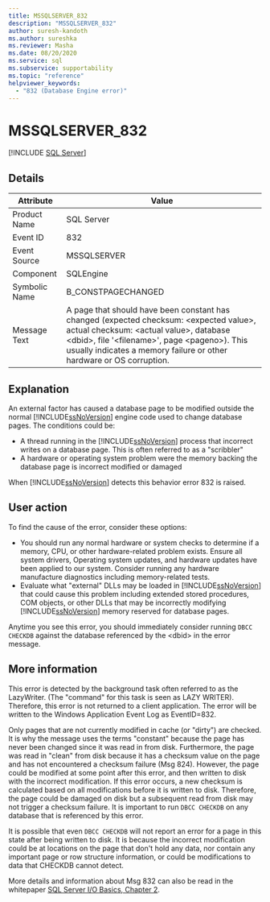 ```yaml
---
title: MSSQLSERVER_832
description: "MSSQLSERVER_832"
author: suresh-kandoth
ms.author: sureshka
ms.reviewer: Masha
ms.date: 08/20/2020
ms.service: sql
ms.subservice: supportability
ms.topic: "reference"
helpviewer_keywords:
  - "832 (Database Engine error)"
---
```

# MSSQLSERVER_832
 [!INCLUDE [SQL Server](../../includes/applies-to-version/sqlserver.md)]

## Details

|Attribute|Value|
|---|---|
|Product Name|SQL Server|
|Event ID|832|
|Event Source|MSSQLSERVER|
|Component|SQLEngine|
|Symbolic Name|B_CONSTPAGECHANGED|
|Message Text|A page that should have been constant has changed (expected checksum: \<expected value>, actual checksum: \<actual value>, database \<dbid>, file \'\<filename\>', page \<pageno>). This usually indicates a memory failure or other hardware or OS corruption.|

## Explanation

An external factor has caused a database page to be modified outside the normal [!INCLUDE[ssNoVersion](../../includes/ssnoversion-md.md)] engine code used to change database pages.  The conditions could be:  

- A thread running in the [!INCLUDE[ssNoVersion](../../includes/ssnoversion-md.md)] process that incorrect writes on a database page. This is often referred to as a "scribbler"
- A hardware or operating system problem were the memory backing the database page is incorrect modified or damaged  

When [!INCLUDE[ssNoVersion](../../includes/ssnoversion-md.md)] detects this behavior error 832 is raised.

## User action

To find the cause of the error, consider these options:

- You should run any normal hardware or system checks to determine if a memory, CPU, or other hardware-related problem exists. Ensure all system drivers, Operating system updates, and hardware updates have been applied to our system. Consider running any hardware manufacture diagnostics including memory-related tests.
- Evaluate what "external" DLLs may be loaded in [!INCLUDE[ssNoVersion](../../includes/ssnoversion-md.md)] that could cause this problem including extended stored procedures, COM objects, or other DLLs that may be incorrectly modifying [!INCLUDE[ssNoVersion](../../includes/ssnoversion-md.md)] memory reserved for database pages.  

Anytime you see this error, you should immediately consider running `DBCC CHECKDB` against the database referenced by the \<dbid> in the error message.

## More information

This error is detected by the background task often referred to as the LazyWriter. (The "command" for this task is seen as LAZY WRITER). Therefore, this error is not returned to a client application. The error will be written to the Windows Application Event Log as EventID=832.  

Only pages that are not currently modified in cache (or "dirty") are checked. It is why the message uses the terms "constant" because the page has never been changed since it was read in from disk. Furthermore, the page was read in "clean" from disk because it has a checksum value on the page and has not encountered a checksum failure (Msg 824). However, the page could be modified at some point after this error, and then written to disk with the incorrect modification. If this error occurs, a new checksum is calculated based on all modifications before it is written to disk. Therefore, the page could be damaged on disk but a subsequent read from disk may not trigger a checksum failure. It is important to run `DBCC CHECKDB` on any database that is referenced by this error.  

It is possible that even `DBCC CHECKDB` will not report an error for a page in this state after being written to disk. It is because the incorrect modification could be at locations on the page that don't hold any data, nor contain any important page or row structure information, or could be modifications to data that CHECKDB cannot detect.  

More details and information about Msg 832 can also be read in the whitepaper [SQL Server I/O Basics, Chapter 2](/previous-versions/sql/sql-server-2005/administrator/cc917726(v=technet.10)).
